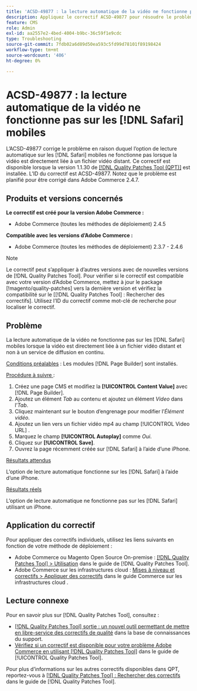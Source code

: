 ```yaml
---
title: 'ACSD-49877 : la lecture automatique de la vidéo ne fonctionne pas sur les appareils mobiles [!DNL Safari]'
description: Appliquez le correctif ACSD-49877 pour résoudre le problème d’Adobe Commerce en raison duquel l’option de lecture automatique de la vidéo ne fonctionne pas sur les appareils mobiles [!DNL Safari] lorsque la vidéo est directement liée à un fichier vidéo distant.
feature: CMS
role: Admin
exl-id: aa2557e2-4bed-4004-b9bc-36c59f1e9cdc
type: Troubleshooting
source-git-commit: 7fdb02a6d89d50ea593c5fd99d78101f89198424
workflow-type: tm+mt
source-wordcount: '406'
ht-degree: 0%

---
```


# ACSD-49877 : la lecture automatique de la vidéo ne fonctionne pas sur les [!DNL Safari] mobiles

L’ACSD-49877 corrige le problème en raison duquel l’option de lecture automatique sur les [!DNL Safari] mobiles ne fonctionne pas lorsque la vidéo est directement liée à un fichier vidéo distant. Ce correctif est disponible lorsque la version 1.1.30 de [[!DNL Quality Patches Tool (QPT)]](https://experienceleague.adobe.com/en/docs/commerce-operations/tools/quality-patches-tool/quality-patches-tool-to-self-serve-quality-patches) est installée. L’ID du correctif est ACSD-49877. Notez que le problème est planifié pour être corrigé dans Adobe Commerce 2.4.7.

## Produits et versions concernés

**Le correctif est créé pour la version Adobe Commerce :**

* Adobe Commerce (toutes les méthodes de déploiement) 2.4.5

**Compatible avec les versions d’Adobe Commerce :**

* Adobe Commerce (toutes les méthodes de déploiement) 2.3.7 - 2.4.6

>[!NOTE]
>
>Le correctif peut s’appliquer à d’autres versions avec de nouvelles versions de [!DNL Quality Patches Tool]. Pour vérifier si le correctif est compatible avec votre version d’Adobe Commerce, mettez à jour le package [!magento/quality-patches] vers la dernière version et vérifiez la compatibilité sur le [[!DNL Quality Patches Tool] : Rechercher des correctifs]. Utilisez l’ID du correctif comme mot-clé de recherche pour localiser le correctif.

## Problème

La lecture automatique de la vidéo ne fonctionne pas sur les [!DNL Safari] mobiles lorsque la vidéo est directement liée à un fichier vidéo distant et non à un service de diffusion en continu.

<u>Conditions préalables</u> :
Les modules [!DNL Page Builder] sont installés.

<u>Procédure à suivre </u> :

1. Créez une page CMS et modifiez la **[!UICONTROL Content Value]** avec [!DNL Page Builder].
1. Ajoutez un élément *Tab* au contenu et ajoutez un élément *Video* dans l’*Tab*.
1. Cliquez maintenant sur le bouton d’engrenage pour modifier l’*Élément vidéo*.
1. Ajoutez un lien vers un fichier vidéo mp4 au champ [!UICONTROL Video URL] .
1. Marquez le champ **[!UICONTROL Autoplay]** comme *Oui*.
1. Cliquez sur **[!UICONTROL Save]**.
1. Ouvrez la page récemment créée sur [!DNL Safari] à l’aide d’une iPhone.

<u>Résultats attendus</u>

L’option de lecture automatique fonctionne sur les [!DNL Safari] à l’aide d’une iPhone.

<u>Résultats réels</u>

L’option de lecture automatique ne fonctionne pas sur les [!DNL Safari] utilisant un iPhone.

## Application du correctif

Pour appliquer des correctifs individuels, utilisez les liens suivants en fonction de votre méthode de déploiement :

* Adobe Commerce ou Magento Open Source On-premise : [[!DNL Quality Patches Tool] > Utilisation](/help/tools/quality-patches-tool/usage.md) dans le guide de [!DNL Quality Patches Tool].
* Adobe Commerce sur les infrastructures cloud : [Mises à niveau et correctifs > Appliquer des correctifs](https://experienceleague.adobe.com/docs/commerce-cloud-service/user-guide/develop/upgrade/apply-patches.html) dans le guide Commerce sur les infrastructures cloud .

## Lecture connexe

Pour en savoir plus sur [!DNL Quality Patches Tool], consultez :

* [[!DNL Quality Patches Tool] sortie : un nouvel outil permettant de mettre en libre-service des correctifs de qualité](https://experienceleague.adobe.com/en/docs/commerce-operations/tools/quality-patches-tool/quality-patches-tool-to-self-serve-quality-patches) dans la base de connaissances du support.
* [Vérifiez si un correctif est disponible pour votre problème Adobe Commerce en utilisant [!DNL Quality Patches Tool]](/help/tools/quality-patches-tool/patches-available-in-qpt/check-patch-for-magento-issue-with-magento-quality-patches.md) dans le guide de [!UICONTROL Quality Patches Tool].


Pour plus d’informations sur les autres correctifs disponibles dans QPT, reportez-vous à [[!DNL Quality Patches Tool] : Rechercher des correctifs](https://experienceleague.adobe.com/tools/commerce-quality-patches/index.html) dans le guide de [!DNL Quality Patches Tool].
